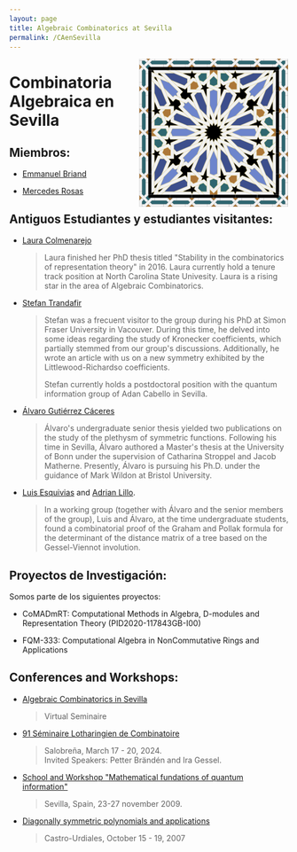 ```yaml
---
layout: page
title: Algebraic Combinatorics at Sevilla
permalink: /CAenSevilla
---
```




<img src='Azulejo.png' width='270' align='right' >

<H1> Combinatoria Algebraica en Sevilla </H1>



<H2> Miembros:</H2>

- [Emmanuel Briand](http://emmanuel.jean.briand.free.fr/)


- [Mercedes Rosas](https://mhrosas.github.io/)





<H2> Antiguos Estudiantes y estudiantes visitantes:</H2>

- [Laura Colmenarejo](https://sites.google.com/view/l-colmenarejo/home)
  > Laura finished her PhD thesis titled "Stability in the combinatorics of representation theory" in 2016. 
  > Laura currently hold a tenure track position at North Carolina State Univesity.
  > Laura is a rising star in the area of Algebraic Combinatorics.

  
  
- [Stefan Trandafir](https://www.researchgate.net/profile/Stefan-Trandafir)
  > Stefan was a frecuent visitor to the group during
  >  his PhD at Simon Fraser University in Vacouver. During
  > this time, he delved into some ideas regarding the
  > study of Kronecker coefficients, which partially stemmed
  > from our group's discussions.
  > Additionally, he wrote an article with us on a new
  > symmetry exhibited by the Littlewood-Richardso
  > coefficients.
  > 
  > Stefan currently holds a
  > postdoctoral position with the quantum information group of
  >  Adan Cabello in Sevilla.
  
- [Álvaro Gutiérrez Cáceres](https://sites.google.com/view/gutierrez-caceres/)

  > Álvaro's undergraduate senior thesis yielded two
  > publications on the study of the plethysm of
  > symmetric functions. Following his time in
  >  Sevilla, Álvaro authored a Master's thesis at the
  > University of Bonn under the supervision of Catharina
  > Stroppel and Jacob Matherne. Presently, Álvaro is pursuing
  >  his Ph.D. under the guidance of Mark Wildon at
  > Bristol University.

- [Luis Esquivias](https://www.linkedin.com/in/luis-esquivias-quintero-60214a264/) and [Adrian Lillo](https://www.linkedin.com/in/adri%C3%A1n-lillo-pinto-1b1359180/).
   > In a working group (together with Álvaro and the senior
   > members of the group), Luis and Álvaro, at the time
   >  undergraduate students, found a combinatorial proof of
   > the Graham and Pollak formula for the determinant of the
   > distance matrix of a tree based on the Gessel-Viennot
   > involution.


 <H2> Proyectos de Investigación:</H2>


Somos parte de los siguientes proyectos:


 - CoMADmRT: Computational Methods in Algebra, D-modules and Representation Theory (PID2020-117843GB-I00)
 
 - FQM-333: Computational Algebra in NonCommutative Rings and Applications




<H2> Conferences and Workshops:</H2>

- [Algebraic Combinatorics in Sevilla](https://personal.us.es/mrosas/combinatoria_algebraica_en_Sevilla/)
   > Virtual Seminaire

- [91 Séminaire Lotharingien de Combinatoire](https://gestioneventos.us.es/slc91-seminaire-lotharingien-de-combinatoire-91)
   > Salobreña, March 17 - 20, 2024.\
   > Invited Speakers: Petter Brändén and Ira Gessel.
  
- [School and Workshop "Mathematical fundations of quantum information"](https://congreso.us.es/enredo2009/Welcome.html)
   >Sevilla, Spain, 23-27 november 2009. 

- [Diagonally symmetric polynomials and applications](https://congreso.us.es/dsym/)
   >Castro-Urdiales, October 15 - 19, 2007



